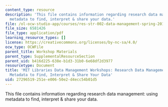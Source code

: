 ```yaml
---
content_type: resource
description: 'This file contains information regarding research data management: using
  metadata to find, interpret & share your data.'
file: /ol-ocw-studio-app/courses/res-str-002-data-management-spring-2016/27296519251ee00650e2d4ecc54b01d5_MITRES_STR_002S16_usngmeta.pdf
file_size: 6581426
file_type: application/pdf
learning_resource_types: []
license: https://creativecommons.org/licenses/by-nc-sa/4.0/
ocw_type: OCWFile
parent_title: Workshop Materials
parent_type: SupplementalResourceSection
parent_uid: b416d225-638e-b1d3-31b0-6e68df2d3977
resourcetype: Document
title: 'MIT Libraries Data Management Workshops: Research Data Management:  Using
  Metadata to Find, Interpret & Share Your Data'
uid: 27296519-251e-e006-50e2-d4ecc54b01d5
---
```

This file contains information regarding research data management: using metadata to find, interpret & share your data.